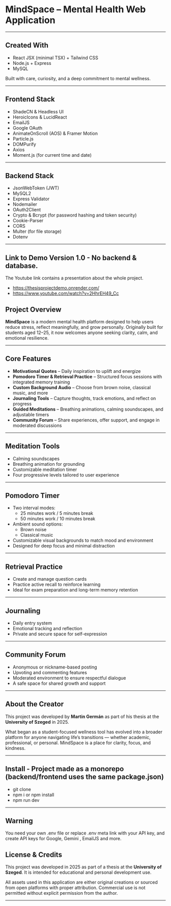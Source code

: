 # MindSpace – Mental Health Web Application

---

## Created With
- React JSX (minimal TSX) + Tailwind CSS  
- Node.js + Express  
- MySQL  

Built with care, curiosity, and a deep commitment to mental wellness.

---

## Frontend Stack
- ShadeCN & Headless UI  
- HeroicIcons & LucidReact  
- EmailJS  
- Google OAuth  
- AnimateOnScroll (AOS) & Framer Motion  
- Particle.js  
- DOMPurify  
- Axios  
- Moment.js (for current time and date)

---

## Backend Stack
- JsonWebToken (JWT)  
- MySQL2  
- Express Validator  
- Nodemailer  
- OAuth2Client  
- Crypto & Bcrypt (for password hashing and token security)  
- Cookie-Parser  
- CORS  
- Multer (for file storage)  
- Dotenv

---

## Link to Demo Version 1.0 - No backend & database. <br> 
The Youtube link contains a presentation about the whole project.
- https://thesisprojectdemo.onrender.com/ 
- https://www.youtube.com/watch?v=2HhrEH49_Cc

## Project Overview
**MindSpace** is a modern mental health platform designed to help users reduce stress, reflect meaningfully, and grow personally. Originally built for students aged 12–25, it now welcomes anyone seeking clarity, calm, and emotional resilience.

---

## Core Features
- **Motivational Quotes** – Daily inspiration to uplift and energize  
- **Pomodoro Timer & Retrieval Practice** – Structured focus sessions with integrated memory training  
- **Custom Background Audio** – Choose from brown noise, classical music, and more  
- **Journaling Tools** – Capture thoughts, track emotions, and reflect on progress  
- **Guided Meditations** – Breathing animations, calming soundscapes, and adjustable timers  
- **Community Forum** – Share experiences, offer support, and engage in moderated discussions

---

## Meditation Tools
- Calming soundscapes  
- Breathing animation for grounding  
- Customizable meditation timer  
- Four progressive levels tailored to user experience

---

## Pomodoro Timer
- Two interval modes:
  - 25 minutes work / 5 minutes break  
  - 50 minutes work / 10 minutes break  
- Ambient sound options:
  - Brown noise  
  - Classical music  
- Customizable visual backgrounds to match mood and environment  
- Designed for deep focus and minimal distraction

---

## Retrieval Practice
- Create and manage question cards  
- Practice active recall to reinforce learning  
- Ideal for exam preparation and long-term memory retention

---

## Journaling
- Daily entry system  
- Emotional tracking and reflection  
- Private and secure space for self-expression

---

## Community Forum
- Anonymous or nickname-based posting  
- Upvoting and commenting features  
- Moderated environment to ensure respectful dialogue  
- A safe space for shared growth and support

---

## About the Creator
This project was developed by **Martin Germán** as part of his thesis at the **University of Szeged** in 2025.

What began as a student-focused wellness tool has evolved into a broader platform for anyone navigating life’s transitions — whether academic, professional, or personal. MindSpace is a place for clarity, focus, and kindness.

---

## Install - Project made as a monorepo (backend/frontend uses the same package.json)
- git clone
- npm i or npm install
- npm run dev
---
## Warning
You need your own .env file or replace .env meta link with your API key, and create API keys for Google, Gemini , EmailJS and more.

## License & Credits
This project was developed in 2025 as part of a thesis at the **University of Szeged**. It is intended for educational and personal development use.

All assets used in this application are either original creations or sourced from open platforms with proper attribution. Commercial use is not permitted without explicit permission from the author.

---
